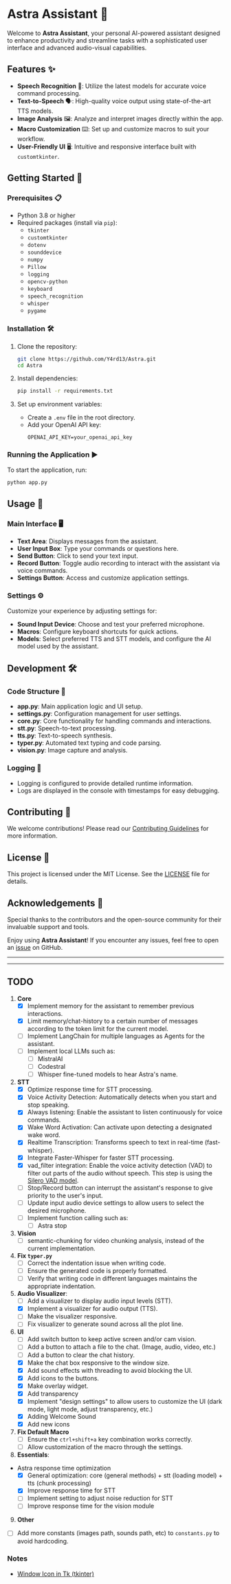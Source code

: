 
# Astra Assistant 🚀

Welcome to **Astra Assistant**, your personal AI-powered assistant designed to enhance productivity and streamline tasks with a sophisticated user interface and advanced audio-visual capabilities.

## Features ✨

- **Speech Recognition** 🎤: Utilize the latest models for accurate voice command processing.
- **Text-to-Speech** 🗣️: High-quality voice output using state-of-the-art TTS models.
- **Image Analysis** 🖼️: Analyze and interpret images directly within the app.
- **Macro Customization** ⌨️: Set up and customize macros to suit your workflow.
- **User-Friendly UI** 🖥️: Intuitive and responsive interface built with `customtkinter`.

## Getting Started 🏁

### Prerequisites 📋

- Python 3.8 or higher
- Required packages (install via `pip`):
  - `tkinter`
  - `customtkinter`
  - `dotenv`
  - `sounddevice`
  - `numpy`
  - `Pillow`
  - `logging`
  - `opencv-python`
  - `keyboard`
  - `speech_recognition`
  - `whisper`
  - `pygame`

### Installation 🛠️

1. Clone the repository:
   ```bash
   git clone https://github.com/Y4rd13/Astra.git
   cd Astra
   ```

2. Install dependencies:
   ```bash
   pip install -r requirements.txt
   ```

3. Set up environment variables:
   - Create a `.env` file in the root directory.
   - Add your OpenAI API key:
     ```
     OPENAI_API_KEY=your_openai_api_key
     ```

### Running the Application ▶️

To start the application, run:
```bash
python app.py
```

## Usage 🚀

### Main Interface 🖥️

- **Text Area**: Displays messages from the assistant.
- **User Input Box**: Type your commands or questions here.
- **Send Button**: Click to send your text input.
- **Record Button**: Toggle audio recording to interact with the assistant via voice commands.
- **Settings Button**: Access and customize application settings.

### Settings ⚙️

Customize your experience by adjusting settings for:
- **Sound Input Device**: Choose and test your preferred microphone.
- **Macros**: Configure keyboard shortcuts for quick actions.
- **Models**: Select preferred TTS and STT models, and configure the AI model used by the assistant.

## Development 🛠️

### Code Structure 📁

- **app.py**: Main application logic and UI setup.
- **settings.py**: Configuration management for user settings.
- **core.py**: Core functionality for handling commands and interactions.
- **stt.py**: Speech-to-text processing.
- **tts.py**: Text-to-speech synthesis.
- **typer.py**: Automated text typing and code parsing.
- **vision.py**: Image capture and analysis.

### Logging 📜

- Logging is configured to provide detailed runtime information.
- Logs are displayed in the console with timestamps for easy debugging.

## Contributing 🤝

We welcome contributions! Please read our [Contributing Guidelines](CONTRIBUTING.md) for more information.

## License 📄

This project is licensed under the MIT License. See the [LICENSE](LICENSE) file for details.

## Acknowledgements 🙌

Special thanks to the contributors and the open-source community for their invaluable support and tools.

Enjoy using **Astra Assistant**! If you encounter any issues, feel free to open an [issue](https://github.com/Y4rd13/Astra/issues) on GitHub.

---
---
## TODO

1. **Core**
   - [x] Implement memory for the assistant to remember previous interactions.
   - [x] Limit memory/chat-history to a certain number of messages according to the token limit for the current model.
   - [ ] Implement LangChain for multiple languages as Agents for the assistant.
   - [ ] Implement local LLMs such as:
       - [ ] MistralAI
       - [ ] Codestral
       - [ ] Whisper fine-tuned models to hear Astra's name.
  
2. **STT**
   - [x] Optimize response time for STT processing.
   - [x] Voice Activity Detection: Automatically detects when you start and stop speaking.
   - [x] Always listening: Enable the assistant to listen continuously for voice commands.
   - [x] Wake Word Activation: Can activate upon detecting a designated wake word.
   - [x] Realtime Transcription: Transforms speech to text in real-time (fast-whisper).
   - [x] Integrate Faster-Whisper for faster STT processing.
   - [x] vad_filter integration: Enable the voice activity detection (VAD) to filter out parts of the audio without speech. This step is using the [Silero VAD model](https://github.com/snakers4/silero-vad).
   - [ ] Stop/Record button can interrupt the assistant's response to give priority to the user's input.
   - [ ] Update input audio device settings to allow users to select the desired microphone.
   - [ ] Implement function calling such as:
       - [ ] Astra stop 

3. **Vision**
   - [ ] semantic-chunking for video chunking analysis, instead of the current implementation.

4. **Fix `typer.py`**
   - [ ] Correct the indentation issue when writing code.
   - [ ] Ensure the generated code is properly formatted.
   - [ ] Verify that writing code in different languages maintains the appropriate indentation.

5. **Audio Visualizer**:
   - [ ] Add a visualizer to display audio input levels (STT).
   - [x] Implement a visualizer for audio output (TTS).
   - [ ] Make the visualizer responsive.
   - [ ] Fix visualizer to generate sound across all the plot line.

6. **UI**
   - [ ] Add switch button to keep active screen and/or cam vision.
   - [ ] Add a button to attach a file to the chat. (Image, audio, video, etc.)
   - [ ] Add a button to clear the chat history.
   - [x] Make the chat box responsive to the window size.
   - [x] Add sound effects with threading to avoid blocking the UI.
   - [x] Add icons to the buttons.
   - [x] Make overlay widget.
   - [x] Add transparency
   - [x] Implement "design settings" to allow users to customize the UI (dark mode, light mode, adjust transparency, etc.)
   - [x] Adding Welcome Sound 
   - [x] Add new icons 

7. **Fix Default Macro**
   - [ ] Ensure the `ctrl+shift+a` key combination works correctly.
   - [ ] Allow customization of the macro through the settings.
  
8.  **Essentials**:
   - Astra response time optimization
     - [x] General optimization: core (general methods) + stt (loading model) + tts (chunk processing)
     - [x] Improve response time for STT
     - [ ] Implement setting to adjust noise reduction for STT
     - [ ] Improve response time for the vision module

9.   **Other**
   - [ ] Add more constants (images path, sounds path, etc) to `constants.py` to avoid hardcoding.
  

### Notes

- [Window Icon in Tk (tkinter)](https://pythonassets.com/posts/window-icon-in-tk-tkinter/)